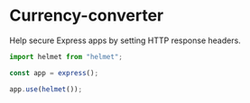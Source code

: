 # Currency-converter

Help secure Express apps by setting HTTP response headers.

```javascript
import helmet from "helmet";

const app = express();

app.use(helmet());
```
